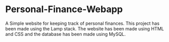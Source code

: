 # Personal-Finance-Webapp
A Simple website for keeping track of personal finances. This project has been made using the Lamp stack. The website has been made using HTML and CSS and the database has been made using MySQL.
